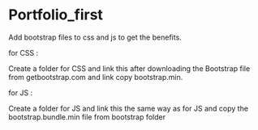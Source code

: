 # Portfolio_first

Add bootstrap files to css and js to get the benefits.

for CSS :
<link rel="stylesheet" href="./css/bootstrap.min.css">

Create a folder for CSS and link this after downloading the Bootstrap file from getbootstrap.com and link copy bootstrap.min. 

for JS :
<script src="./js/bootstrap.bundle.min.js"></script>

Create a folder for JS and link this the same way as for JS and copy the bootstrap.bundle.min file from bootstrap folder
